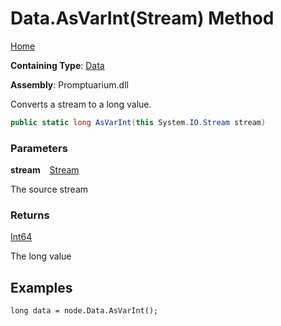 # Data\.AsVarInt\(Stream\) Method

[Home](../../../README.md)

**Containing Type**: [Data](../README.md)

**Assembly**: Promptuarium\.dll

  
Converts a stream to a long value\.

```csharp
public static long AsVarInt(this System.IO.Stream stream)
```

### Parameters

**stream** &ensp; [Stream](https://docs.microsoft.com/en-us/dotnet/api/system.io.stream)

The source stream

### Returns

[Int64](https://docs.microsoft.com/en-us/dotnet/api/system.int64)

The long value

## Examples

```
long data = node.Data.AsVarInt();
```

